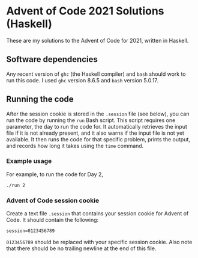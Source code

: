 # Advent of Code 2021 Solutions (Haskell)
These are my solutions to the Advent of Code for 2021, written in Haskell.

## Software dependencies
Any recent version of `ghc` (the Haskell compiler) and `bash` should work to run this code.
I used `ghc` version 8.6.5 and `bash` version 5.0.17.

## Running the code
After the session cookie is stored in the `.session` file (see below), you can run the code by running the `run` Bash script.
This script requires one parameter, the day to run the code for.
It automatically retrieves the input file if it is not already present, and it also warns if the input file is not yet available.
It then runs the code for that specific problem, prints the output, and records how long it takes using the `time` command.

### Example usage
For example, to run the code for Day 2,
```
./run 2
```

### Advent of Code session cookie
Create a text file `.session` that contains your session cookie for Advent of Code.
It should contain the following:
```
session=0123456789
```
`0123456789` should be replaced with your specific session cookie.
Also note that there should be no trailing newline at the end of this file.
